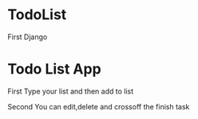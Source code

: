 # TodoList
First Django

<h1> Todo List App </h1>
<p>First Type your list and then add to list </p>
<p>Second You can edit,delete and crossoff the finish task </p>
